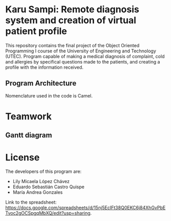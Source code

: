 # Karu Sampi: Remote diagnosis system and creation of virtual patient profile

This repository contains the final project of the Object Oriented Programming I course of the University of Engineering and Technology (UTEC). Program capable of making a medical diagnosis of complaint, cold and allergies by specifical questions made to the patients, and creating a profile with the information received.

## Program Architecture

Nomenclature used in the code is Camel.

# Teamwork

## Gantt diagram

# License

The developers of this program are:

* Lily Micaela López Chávez
* Eduardo Sebastián Castro Quispe
* María Andrea Gonzales

Link to the spreadsheet: https://docs.google.com/spreadsheets/d/15nj5EcIFt38Q0EKC6j84XhGvPbETvoc2gOCSpgqMbXQ/edit?usp=sharing.
